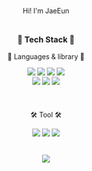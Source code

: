 <!--### Hi there 👋-->

<!--
**simi-22/simi-22** is a ✨ _special_ ✨ repository because its `README.md` (this file) appears on your GitHub profile.

Here are some ideas to get you started:

- 🔭 I’m currently working on ...
- 🌱 I’m currently learning ...
- 👯 I’m looking to collaborate on ...
- 🤔 I’m looking for help with ...
- 💬 Ask me about ...
- 📫 How to reach me: ...
- 😄 Pronouns: ...
- ⚡ Fun fact: ...
-->


<div align="center">Hi! I'm JaeEun</div>

</br>
<h3 align="center"> 💎 Tech Stack 💎 </h3>
<p align="center"> 🔅 Languages & library 🔅</p>
<div display="flex" align="center">
  <img src="https://img.shields.io/badge/HTML5-E34F26?style=flat&logo=html5&logoColor=white">
  <img src="https://img.shields.io/badge/CSS3-1572B6?style=flat&logo=css3&logoColor=white">
  <img src="https://img.shields.io/badge/JavaScript-F7DF1E?style=flat&logo=javascript&logoColor=white"/>
  <img src="https://img.shields.io/badge/React-61DAFB?style=flat&logo=react&logoColor=white">
</div>
<div display="flex" align="center">
  <img src="https://img.shields.io/badge/Scss-CC6699?style=flat&logo=sass&logoColor=white">
  <img src="https://img.shields.io/badge/jQuery-0769AD?style=flat&logo=jQuery&logoColor=white">
  <img src="https://img.shields.io/badge/Bootstrap-7952B3?style=flat&logo=Bootstrap&logoColor=white">
</div>
</br>
</br>
<p align="center"> 🛠️ Tool 🛠️</p>
<div display="flex" align="center">
  <img src="https://img.shields.io/badge/visualstudiocode-007ACC?style=flat&logo=visualstudiocode&logoColor=white">
  <img src="https://img.shields.io/badge/github-181717?style=flat&logo=github&logoColor=white">
  <img src="https://img.shields.io/badge/Vite-646CFF?style=flat&logo=Vite&logoColor=white">
</div>
<br>
<br>
<div align="center">
  <img src="https://github-readme-stats.vercel.app/api/top-langs/?username=simi-22&layout=compact"><br><br>
</div>

